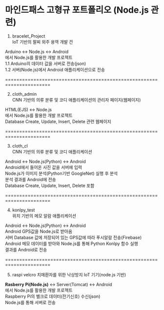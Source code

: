 # 마인드패스 고형규 포트폴리오 (Node.js 관련)

1. bracelet_Project<br>
IoT 기반의 팔찌 외주 용역 개발 건<br>

Arduino <-> Node.js <-> Android<br>
에서 Node.js를 활용한 개발 프로젝트<br>
1.1 Arduino의 데이터 값을 서버로 전송(json)<br>
1.2 서버(Node.js)에서 Android 애플리케이션으로 전송<br>

======================================================================

2. cloth_admin<br>
CNN 기반의 의류 분류 및 코디 애플리케이션의 관리자 페이지(웹페이지)<br>

HTML(EJS) <-> Node.js<br>
에서 Node.js를 활용한 개발 프로젝트<br>
Database Create, Update, Insert, Delete 관련 웹페이지

======================================================================

3. cloth_cl<br>
CNN 기반의 의류 분류 및 코디 애플리케이션<br>

Android <-> Node.js(Python) <-> Android<br>
Android에서 들어온 사진 값을 서버에 입력<br>
Node.js가 이미지 분석(Python기반 GoogleNet) 실행 후 분석<br>
분석 결과를 Android에 전송<br>
Database Create, Update, Insert, Delete 포함<br>

======================================================================

4. konlpy_test<br>
위치 기반의 메모 알람 애플리케이션<br>

Android <-> Node.js(Python) <-> Android<br>
Android GPS값을 Node.js로 받아옴<br>
서버 Database 값에 저장되어 있는 GPS값에 따라 푸시알람 전송(Firebase)<br>
Android 메모 데이터를 받아와 Node.js를 통해 Python Konlpy 함수 실행<br>
결과를 Android로 전송<br>

======================================================================

5. raspi velcro
치매환자를 위한 낙상방지 IoT 기기(node.js 기반)<br>

<b>Rasberry Pi(Node.js)</b> <-> Server(Tomcat) <-> Android<br>
에서 Node.js를 활용한 개발 프로젝트<br>
Raspberry Pi의 벨크로 데이터(전기신호) 수신(json)<br>
Node.js를 통해 서버로 전송<br>




